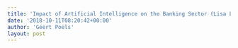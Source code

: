 ```yaml
---
title: 'Impact of Artificial Intelligence on the Banking Sector (Lisa Lagaert)'
date: '2018-10-11T08:20:42+00:00'
author: 'Geert Poels'
layout: post
---
```


